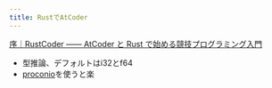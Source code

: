 ```yaml
---
title: RustでAtCoder
---
```


[序｜RustCoder ―― AtCoder と Rust で始める競技プログラミング入門](https://zenn.dev/toga/books/rust-atcoder/viewer/)

* 型推論、デフォルトはi32とf64
* [proconio](proconio.md)を使うと楽
